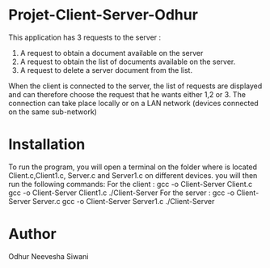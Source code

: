 # Projet-Client-Server-Odhur

This application has 3 requests to the server : 
1. A request to obtain a document available on the server 
2. A request to obtain the list of documents available on the server.
3. A request to delete a server document from the list.


When the client is connected to the server, the list of requests are displayed and can therefore choose the request that he wants either 1,2 or 3.
The connection can take place locally or on a LAN network (devices connected on the same sub-network)

# Installation 
To run the program, you will open a terminal on the folder where is located Client.c,Client1.c, Server.c and Server1.c  on different devices. 
 you will then run the following commands: 
  For the client : gcc -o Client-Server Client.c 
                   gcc -o Client-Server Client1.c
                   ./Client-Server
  For the server : gcc -o Client-Server Server.c
                   gcc -o Client-Server Server1.c
                   ./Client-Server 
# Author 
Odhur Neevesha Siwani 
